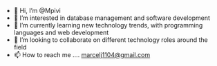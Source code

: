 - 👋 Hi, I’m @Mpivi
- 👀 I’m interested in database management and software development 
- 🌱 I’m currently learning new technology trends, with programming languages and web development 
- 💞️ I’m looking to collaborate on different technology roles around the field 
- 📫 How to reach me .... marcelj1104@gmail.com

<!---
Mpivi/Mpivi is a ✨ special ✨ repository because its `README.md` (this file) appears on your GitHub profile.
You can click the Preview link to take a look at your changes.
--->
